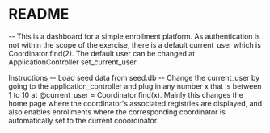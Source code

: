 # README

-- This is a dashboard for a simple enrollment platform. As authentication is not within the scope of the exercise, there is a default current_user which is Coordinator.find(2). The default user can be changed at ApplicationController set_current_user.

Instructions
-- Load seed data from seed.db
-- Change the current_user by going to the application_controller and plug in any number x that is between 1 to 10 at @current_user = Coordinator.find(x). Mainly this changes the home page where the coordinator's associated registries are displayed, and also enables enrollments where the corresponding coordinator is automatically set to the current cooordinator.
